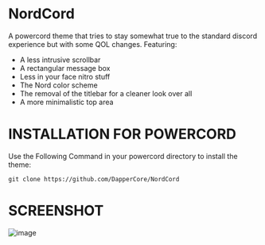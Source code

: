 # NordCord
A powercord theme that tries to stay somewhat true to the standard discord experience but with some QOL changes.
Featuring:
* A less intrusive scrollbar
* A rectangular message box
* Less in your face nitro stuff
* The Nord color scheme
* The removal of the titlebar for a cleaner look over all
* A more minimalistic top area
# INSTALLATION FOR POWERCORD
Use the Following Command in your powercord directory to install the theme: <br>
```
git clone https://github.com/DapperCore/NordCord
```

# SCREENSHOT
![image](https://user-images.githubusercontent.com/55637354/123010828-58499980-d38d-11eb-8511-90a71ba8c298.png)
